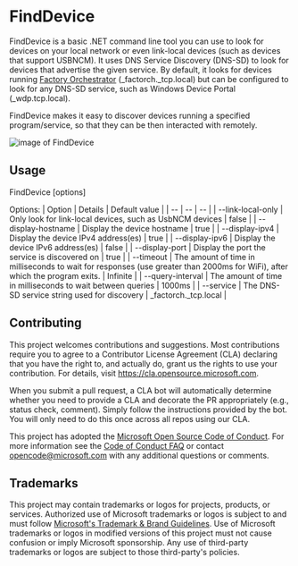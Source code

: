 # FindDevice

FindDevice is a basic .NET command line tool you can use to look for devices on your local network or even link-local devices (such as devices that support USBNCM). It uses DNS Service Discovery (DNS-SD) to look for devices that advertise the given service. By default, it looks for devices running [Factory Orchestrator](https://github.com/microsoft/FactoryOrchestrator) (_factorch._tcp.local) but can be configured to look for any DNS-SD service, such as Windows Device Portal (_wdp.tcp.local).

FindDevice makes it easy to discover devices running a specified program/service, so that they can be then interacted with remotely.

![image of FindDevice](https://user-images.githubusercontent.com/31931010/117501891-8c7b0f00-af33-11eb-94d7-6b4ee4b6e090.png)

## Usage
  FindDevice [options]

Options:
| Option |  Details | Default value |
| -- | -- | -- |
| --link-local-only | Only look for link-local devices, such as UsbNCM devices | false |
| --display-hostname | Display the device hostname | true |
| --display-ipv4 | Display the device IPv4 address(es) | true |
| --display-ipv6 | Display the device IPv6 address(es) | false |
| --display-port | Display the port the service is discovered on | true |
| --timeout <timeout> | The amount of time in milliseconds to wait for responses (use greater than 2000ms for WiFi), after which the program exits. | Infinite |
| --query-interval <query-interval> | The amount of time in milliseconds to wait between queries | 1000ms |
| --service <service> | The DNS-SD service string used for discovery | _factorch._tcp.local |
  
## Contributing

This project welcomes contributions and suggestions.  Most contributions require you to agree to a
Contributor License Agreement (CLA) declaring that you have the right to, and actually do, grant us
the rights to use your contribution. For details, visit https://cla.opensource.microsoft.com.

When you submit a pull request, a CLA bot will automatically determine whether you need to provide
a CLA and decorate the PR appropriately (e.g., status check, comment). Simply follow the instructions
provided by the bot. You will only need to do this once across all repos using our CLA.

This project has adopted the [Microsoft Open Source Code of Conduct](https://opensource.microsoft.com/codeofconduct/).
For more information see the [Code of Conduct FAQ](https://opensource.microsoft.com/codeofconduct/faq/) or
contact [opencode@microsoft.com](mailto:opencode@microsoft.com) with any additional questions or comments.

## Trademarks

This project may contain trademarks or logos for projects, products, or services. Authorized use of Microsoft 
trademarks or logos is subject to and must follow 
[Microsoft's Trademark & Brand Guidelines](https://www.microsoft.com/en-us/legal/intellectualproperty/trademarks/usage/general).
Use of Microsoft trademarks or logos in modified versions of this project must not cause confusion or imply Microsoft sponsorship.
Any use of third-party trademarks or logos are subject to those third-party's policies.
